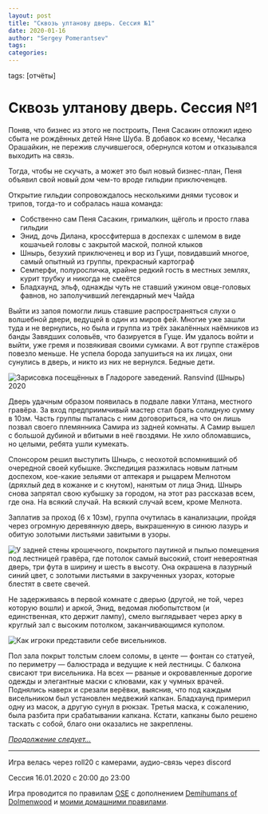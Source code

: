 ```yaml
---
layout: post
title: "Сквозь ултанову дверь. Сессия №1"
date: 2020-01-16
author: "Sergey Pomerantsev"
tags:
categories:
---
```

tags: [отчёты]

# Сквозь ултанову дверь. Сессия №1

Поняв, что бизнес из этого не построить, Пеня Сасакин отложил идею сбыта не рождённых детей Няне Шуба. В добавок ко всему, Чесалка Орашайкин, не пережив случившегося, обернулся котом и отказывался выходить на связь.

Тогда, чтобы не скучать, а может это был новый бизнес-план, Пеня объявил свой новый дом чем-то вроде гильдии приключенцев.

Открытие гильдии сопровождалось несколькими днями тусовок и трипов, тогда-то и собралась наша команда:

- Собственно сам Пеня Сасакин, грималкин, щёголь и просто глава гильдии
- Энид, дочь Дилана, кроссфитерша в доспехах с шлемом в виде кошачьей головы с закрытой маской, полной клыков
- Шнырь, безухий приключенец и вор из Гущи, повидавший многое, самый опытный из группы, прекрасный картограф
- Семперфи, полуросличка, крайне редкий гость в местных землях, курит трубку и никогда не смеётся
- Бладхаунд, эльф, однажды чуть не ставший ужином овце-головых фавнов, но заполучивший легендарный меч Чайда

Выйти из запоя помогли лишь ставшие распространяться слухи о волшебной двери, ведущей в один из миров фей. Многие уже зашли туда и не вернулись, но была и группа из трёх закалённых наёмников из банды Завядших соловьёв, что базируется в Гуще. Им удалось войти и выйти, уже гремя и позвякивая своими сумками. А вот группе стажёров повезло меньше. Не успела борода запушиться на их лицах, они сунулись в дверь, и никто из них не вернулся. Бедные дети.

![Зарисовка посещённых в Гладороге заведений. Ransvind (Шнырь) 2020](/images/_ultan_1_1.jpg)

Дверь удачным образом появилась в подвале лавки Ултана, местного гравёра. За вход предприимчивый мастер стал брать солидную сумму в 10зм. Часть группы пыталась с ним договориться, на что он лишь позвал своего племянника Самира из задней комнаты. А Самир вышел с большой дубиной и вбитыми в неё гвоздями. Не хило обломавшись, но целыми, ребята ушли кумекать.

Спонсором решил выступить Шнырь, с неохотой вспомнивший об очередной своей кубышке. Экспедиция разжилась новым латным доспехом, кое-какие зельями от аптекаря и рыцарем Мелнотом (дряхлый дед в кожанке и с кнутом), нанятым от лица Энид. Шнырь снова запрятал свою кубышку за городом, на этот раз рассказав всем, где она. На всякий случай. На всякий случай всем, кроме Мелнота.

Заплатив за проход (6 х 10зм), группа очутилась в канализации, пройдя через огромную деревянную дверь, выкрашенную в синюю лазурь и обитую золотыми листьями завитыми в узоры.

![У задней стены крошечного, покрытого паутиной и пылью помещения под лестницей гравёра, где потолок самый высокий, стоит невероятная дверь, три фута в ширину и шесть в высоту. Она окрашена в лазурный синий цвет, с золотыми листьями в закрученных узорах, которые блестят в свете свечей.](/images/_ultan_1_2.jpg)

Не задерживаясь в первой комнате с дверью (другой, не той, через которую вошли) и аркой, Энид, ведомая любопытством (и единственная, кто держит лампу), смело выглядывает через арку в круглый зал с высоким потолком, заканчивающимся куполом.

![Как игроки представили себе висельников.](/images/_ultan_1_3.jpg)

Пол зала покрыт толстым слоем соломы, в центе — фонтан со статуей, по периметру — балюстрада и ведущие к ней лестницы. С балкона свисают три висельника. На всех — рваные и окровавленные дорогие одежды и элегантные маски с клювами, как у чумных врачей. Поднялись наверх и срезали верёвки, выяснив, что под каждым висельником был установлен медвежий капкан. Бладхаунд примерил одну из масок, а другую сунул в рюкзак. Третья маска, к сожалению, была разбита при срабатывании капкана. Кстати, капканы было решено таскать с собой, благо они оказались не закреплены.

[*Продолжение следует…*](https://stuartzaq.blot.im/%D1%81%D0%BA%D0%B2%D0%BE%D0%B7%D1%8C-%D1%83%D0%BB%D1%82%D0%B0%D0%BD%D0%BE%D0%B2%D1%83-%D0%B4%D0%B2%D0%B5%D1%80%D1%8C-%D1%81%D0%B5%D1%81%D1%81%D0%B8%D1%8F-%E2%84%962)

---	

Игра велась через roll20 с камерами, аудио-связь через discord

Сессия 16.01.2020 с 20:00 до 23:00

Игра проводится по правилам [OSE](https://ose.ruleplaying.com/) c дополнением [Demihumans of Dolmenwood](https://docs.google.com/document/d/1daIiaMoYlEb0tD5Ef7CU7W189cRns_UgXriePPj6ktk/edit) и [моими домашними правилами](https://docs.google.com/document/d/1UBRN9XMcaotLbzjYuXPwu192-ijSDO1T7-A3fNhyeq0/edit).
